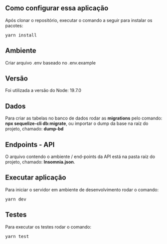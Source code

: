 ## Como configurar essa aplicação
<p>Após clonar o repositório, executar o comando a seguir para instalar os pacotes:</p>
<pre>
yarn install
</pre>

## Ambiente
<p>Criar arquivo .env baseado no .env.example</p>

## Versão
<p>Foi utilizada a versão do Node: 19.7.0</p>

## Dados
<p>Para criar as tabelas no banco de dados rodar as <b>migrations</b> pelo comando: <b>npx sequelize-cli db:migrate</b>, ou importar o dump da base na raíz do projeto, chamado: <b>dump-bd</b>

## Endpoints - API
<p>O arquivo contendo o ambiente / end-points da API está na pasta raíz do projeto, chamado: <b>Insomnia.json</b>.</p>

## Executar aplicação
<p>Para iniciar o servidor em ambiente de desenvolvimento rodar o comando:</p>
<pre>yarn dev</pre>


## Testes
<p>Para executar os testes rodar o comando:</p>
<pre>yarn test</pre>
